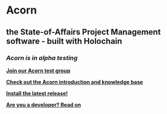# Acorn
## the State-of-Affairs Project Management software - built with Holochain

### _Acorn is in alpha testing_

[**Join our Acorn test group**](https://forms.gle/Ani18rJhDuAGv9LQ8)

[**Check out the Acorn introduction and knowledge base**](https://docs.acorn.software)

[**Install the latest release!**](https://github.com/lightningrodlabs/acorn/releases/tag/v1.0.2-alpha)

[**Are you a developer? Read on**](./DEVELOPERS.md)
